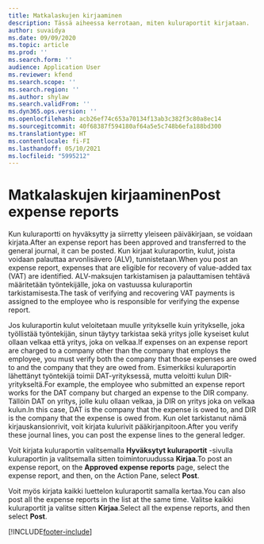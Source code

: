 ```yaml
---
title: Matkalaskujen kirjaaminen
description: Tässä aiheessa kerrotaan, miten kuluraportit kirjataan.
author: suvaidya
ms.date: 09/09/2020
ms.topic: article
ms.prod: ''
ms.search.form: ''
audience: Application User
ms.reviewer: kfend
ms.search.scope: ''
ms.search.region: ''
ms.author: shylaw
ms.search.validFrom: ''
ms.dyn365.ops.version: ''
ms.openlocfilehash: acb26ef74c653a70134f13ab3c382f3c80a8ec14
ms.sourcegitcommit: 40f68387f594180af64a5e5c748b6efa188bd300
ms.translationtype: HT
ms.contentlocale: fi-FI
ms.lasthandoff: 05/10/2021
ms.locfileid: "5995212"
---
```

# <a name="post-expense-reports"></a><span data-ttu-id="bba96-103">Matkalaskujen kirjaaminen</span><span class="sxs-lookup"><span data-stu-id="bba96-103">Post expense reports</span></span>

<span data-ttu-id="bba96-104">Kun kuluraportti on hyväksytty ja siirretty yleiseen päiväkirjaan, se voidaan kirjata.</span><span class="sxs-lookup"><span data-stu-id="bba96-104">After an expense report has been approved and transferred to the general journal, it can be posted.</span></span> <span data-ttu-id="bba96-105">Kun kirjaat kuluraportin, kulut, joista voidaan palauttaa arvonlisävero (ALV), tunnistetaan.</span><span class="sxs-lookup"><span data-stu-id="bba96-105">When you post an expense report, expenses that are eligible for recovery of value-added tax (VAT) are identified.</span></span> <span data-ttu-id="bba96-106">ALV-maksujen tarkistamisen ja palauttamisen tehtävä määritetään työntekijälle, joka on vastuussa kuluraportin tarkistamisesta.</span><span class="sxs-lookup"><span data-stu-id="bba96-106">The task of verifying and recovering VAT payments is assigned to the employee who is responsible for verifying the expense report.</span></span>

<span data-ttu-id="bba96-107">Jos kuluraportin kulut veloitetaan muulle yritykselle kuin yritykselle, joka työllistää työntekijän, sinun täytyy tarkistaa sekä yritys jolle kyseiset kulut ollaan velkaa että yritys, joka on velkaa.</span><span class="sxs-lookup"><span data-stu-id="bba96-107">If expenses on an expense report are charged to a company other than the company that employs the employee, you must verify both the company that those expenses are owed to and the company that they are owed from.</span></span> <span data-ttu-id="bba96-108">Esimerkiksi kuluraportin lähettänyt työntekijä toimii DAT-yrityksessä, mutta veloitti kulun DIR-yritykseltä.</span><span class="sxs-lookup"><span data-stu-id="bba96-108">For example, the employee who submitted an expense report works for the DAT company but charged an expense to the DIR company.</span></span> <span data-ttu-id="bba96-109">Tällöin DAT on yritys, jolle kulu ollaan velkaa, ja DIR on yritys joka on velkaa kulun.</span><span class="sxs-lookup"><span data-stu-id="bba96-109">In this case, DAT is the company that the expense is owed to, and DIR is the company that the expense is owed from.</span></span> <span data-ttu-id="bba96-110">Kun olet tarkistanut nämä kirjauskansionrivit, voit kirjata kulurivit pääkirjanpitoon.</span><span class="sxs-lookup"><span data-stu-id="bba96-110">After you verify these journal lines, you can post the expense lines to the general ledger.</span></span>

<span data-ttu-id="bba96-111">Voit kirjata kuluraportin valitsemalla **Hyväksytyt kuluraportit** -sivulla kuluraportin ja valitsemalla sitten toimintoruudussa **Kirjaa**.</span><span class="sxs-lookup"><span data-stu-id="bba96-111">To post an expense report, on the **Approved expense reports** page, select the expense report, and then, on the Action Pane, select **Post**.</span></span>

<span data-ttu-id="bba96-112">Voit myös kirjata kaikki luettelon kuluraportit samalla kertaa.</span><span class="sxs-lookup"><span data-stu-id="bba96-112">You can also post all the expense reports in the list at the same time.</span></span> <span data-ttu-id="bba96-113">Valitse kaikki kuluraportit ja valitse sitten **Kirjaa**.</span><span class="sxs-lookup"><span data-stu-id="bba96-113">Select all the expense reports, and then select **Post**.</span></span>


[!INCLUDE[footer-include](../includes/footer-banner.md)]